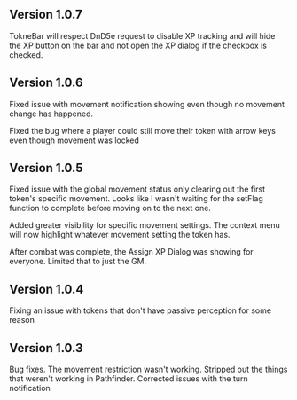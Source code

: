 ## Version 1.0.7
TokneBar will respect DnD5e request to disable XP tracking and will hide the XP button on the bar and not open the XP dialog if the checkbox is checked.

## Version 1.0.6
Fixed issue with movement notification showing even though no movement change has happened.

Fixed the bug where a player could still move their token with arrow keys even though movement was locked

## Version 1.0.5
Fixed issue with the global movement status only clearing out the first token's specific movement.  Looks like I wasn't waiting for the setFlag function to complete before moving on to the next one.

Added greater visibility for specific movement settings.  The context menu will now highlight whatever movement setting the token has.

After combat was complete, the Assign XP Dialog was showing for everyone.  Limited that to just the GM.

## Version 1.0.4
Fixing an issue with tokens that don't have passive perception for some reason

## Version 1.0.3

Bug fixes.
The movement restriction wasn't working.
Stripped out the things that weren't working in Pathfinder.
Corrected issues with the turn notification
